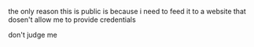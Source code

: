 the only reason this is public is because i need to feed it to a website that dosen't allow me to provide credentials

don't judge me
